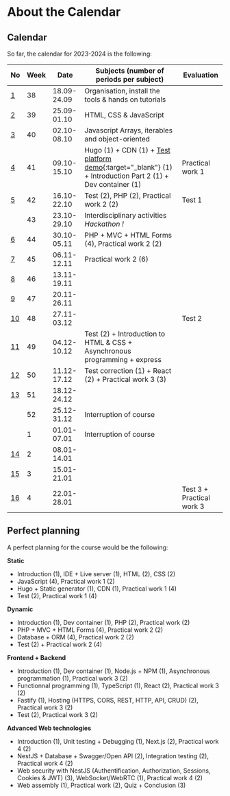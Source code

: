 # About the Calendar

## Calendar

So far, the calendar for 2023-2024 is the following:

| No                        | Week | Date        | Subjects (number of periods per subject)                                                                                                    | Evaluation                |
|---------------------------|------|-------------|---------------------------------------------------------------------------------------------------------------------------------------------|---------------------------|
| [1](../weeks/week-1.md)   | 38   | 18.09-24.09 | Organisation, install the tools & hands on tutorials                                                                                        |                           |
| [2](../weeks/week-2.md)   | 39   | 25.09-01.10 | HTML, CSS & JavaScript                                                                                                                      |                           |
| [3](../weeks/week-3.md)   | 40   | 02.10-08.10 | Javascript Arrays, iterables and object-oriented                                                                                            |                           |
| [4](../weeks/week-4.md)   | 41   | 09.10-15.10 | Hugo (1) + CDN (1) + [Test platform demo](https://eval.iict-heig-vd.in){:target="_blank"} (1) + Introduction Part 2 (1) + Dev container (1) | Practical work 1          |
| [5](../weeks/week-5.md)   | 42   | 16.10-22.10 | Test (2), PHP (2), Practical work 2 (2)                                                                                                     | Test 1                    |
|                           | 43   | 23.10-29.10 | Interdisciplinary activities *Hackathon !*                                                                                                  |                           |
| [6](../weeks/week-6.md)   | 44   | 30.10-05.11 | PHP + MVC + HTML Forms (4), Practical work 2 (2)                                                                                            |                           |
| [7](../weeks/week-7.md)   | 45   | 06.11-12.11 | Practical work 2 (6)                                                                                                                        |                           |
| [8](../weeks/week-8.md)   | 46   | 13.11-19.11 |                                                                                                                                             |                           |
| [9](../weeks/week-9.md)   | 47   | 20.11-26.11 |                                                                                                                                             |                           |
| [10](../weeks/week-10.md) | 48   | 27.11-03.12 |                                                                                                                                             | Test 2                    |
| [11](../weeks/week-11.md) | 49   | 04.12-10.12 | Test (2) + Introduction to HTML & CSS + Asynchronous programming + express                                                                  |                           |
| [12](../weeks/week-12.md) | 50   | 11.12-17.12 | Test correction (1) + React (2) + Practical work 3 (3)                                                                                      |                           |
| [13](../weeks/week-13.md) | 51   | 18.12-24.12 |                                                                                                                                             |                           |
|                           | 52   | 25.12-31.12 | Interruption of course                                                                                                                      |                           |
|                           | 1    | 01.01-07.01 | Interruption of course                                                                                                                      |                           |
| [14](../weeks/week-14.md) | 2    | 08.01-14.01 |                                                                                                                                             |                           |
| [15](../weeks/week-15.md) | 3    | 15.01-21.01 |                                                                                                                                             |                           |
| [16](../weeks/week-16.md) | 4    | 22.01-28.01 |                                                                                                                                             | Test 3 + Practical work 3 |


## Perfect planning

A perfect planning for the course would be the following:

**Static**

- Introduction (1), IDE + Live server (1), HTML (2), CSS (2)
- JavaScript (4), Practical work 1 (2)
- Hugo + Static generator (1), CDN (1), Practical work 1 (4)
- Test (2), Practical work 1 (4)

**Dynamic**

- Introduction (1), Dev container (1), PHP (2), Practical work (2)
- PHP + MVC + HTML Forms (4), Practical work 2 (2)
- Database + ORM (4), Practical work 2 (2)
- Test (2) + Practical work 2 (4)

**Frontend + Backend**

- Introduction (1), Dev container (1), Node.js + NPM (1), Asynchronous programmation (1), Practical work 3 (2)
- Functionnal programming (1), TypeScript (1), React (2), Practical work 3 (2)
- Fastify (1), Hosting (HTTPS, CORS, REST, HTTP, API, CRUD) (2), Practical work 3 (2)
- Test (2), Practical work 3 (2)

**Advanced Web technologies**

- Introduction (1), Unit testing + Debugging (1), Next.js (2), Practical work 4 (2)
- NestJS + Database + Swagger/Open API (2), Integration testing (2), Practical work 4 (2)
- Web security with NestJS (Authentification, Authorization, Sessions, Cookies & JWT) (3), WebSocket/WebRTC (1), Practical work 4 (2)
- Web assembly (1), Practical work (2), Quiz + Conclusion (3)
